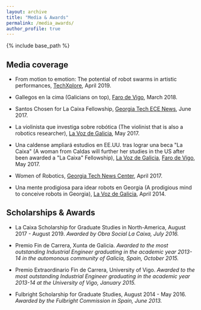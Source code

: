 ```yaml
---
layout: archive
title: "Media & Awards"
permalink: /media_awards/
author_profile: true
---
```


{% include base_path %}

Media coverage
---

* From motion to emotion: The potential of robot swarms in artistic performances, [TechXplore](https://techxplore.com/news/2019-04-motion-emotion-potential-robot-swarms.html), April 2019.

* Gallegos en la cima (Galicians on top), [Faro de Vigo](https://www.farodevigo.es/sociedad/2018/03/04/ee-uu-anima-salir-comun/1848643.html), March 2018.

* Santos Chosen for La Caixa Fellowship, [Georgia Tech ECE News](https://www.ece.gatech.edu/news/592604/santos-chosen-la-caixa-fellowship), June 2017.

* La violinista que investiga sobre robótica (The violinist that is also a robotics researcher), [La Voz de Galicia](https://www.lavozdegalicia.es/noticia/pontevedra/2017/06/06/violinista-investiga-sobre-robotica/0003_201706P6C12991.htm), May 2017.

* Una caldense ampliará estudios en EE.UU. tras lograr una beca "La Caixa" (A woman from Caldas will further her studies in the US after been awarded a "La Caixa" Fellowship), [La Voz de Galicia](https://www.lavozdegalicia.es/noticia/pontevedra/2017/05/25/caldense-ampliara-estudios-eeuu-tras-lograr-beca-caixa/0003_201705P25C6993.htm), [Faro de Vigo](https://galego.farodevigo.es/portada-pontevedra/2017/06/02/caldense-maria-teresa-santos-becada/1691050.html), May 2017.

* Women of Robotics, [Georgia Tech News Center](https://www.news.gatech.edu/features/women-robotics), April 2017.

* Una mente prodigiosa para idear robots en Georgia (A prodigious mind to conceive robots in Georgia), [La Voz de Galicia](https://www.lavozdegalicia.es/noticia/firmas/2014/04/05/mente-prodigiosa-idear-robots-georgiael-instituto-tdah-viste-gala-pontevedra/0003_201404P5C12991.htm), April 2014.


Scholarships & Awards
---

* La Caixa Scholarship for Graduate Studies in North-America, August 2017 - August 2019. _Awarded by Obra Social La Caixa, July 2016._

* Premio Fin de Carrera, Xunta de Galicia. _Awarded to the most outstanding Industrial Engineer graduating in the academic year 2013-14 in the automonous community of Galicia, Spain, October 2015._

* Premio Extraordinario Fin de Carrera, University of Vigo. _Awarded to the most outstanding Industrial Engineer graduating in the academic year 2013-14 at the University of Vigo, January 2015._

* Fulbright Scholarship for Graduate Studies, August 2014 - May 2016. _Awarded by the Fulbright Commission in Spain, June 2013._
